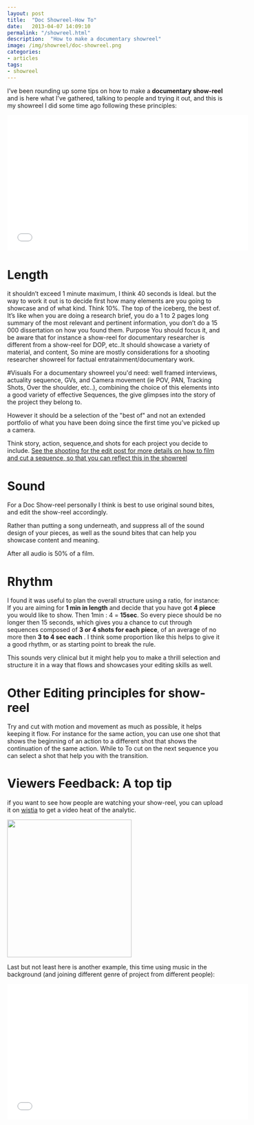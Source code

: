 ```yaml
---
layout: post
title:  "Doc Showreel-How To"
date:   2013-04-07 14:09:10
permalink: "/showreel.html"
description:  "How to make a documentary showreel"
image: /img/showreel/doc-showreel.png
categories: 
- articles
tags:
- showreel
---
```





I’ve been rounding up some tips on how to make a **documentary show-reel** and is here what I’ve gathered, talking to people and trying it out, and this is my showreel I did some time ago following these principles:

<div class="videoWrapper">
<iframe src="//player.vimeo.com/video/38662525?title=0&amp;byline=0&amp;portrait=0" width="560" height="315" frameborder="0" ></iframe>
</div>


# Length 
it shouldn’t exceed 1 minute maximum, I think 40 seconds is Ideal. but the way to work it out is to decide first how many elements are you going to showcase and of what kind.
Think 10%. The top of the iceberg, the best of. It’s like when you are doing a research brief, you do a 1 to 2 pages long summary of the most relevant and pertinent information, you don’t do a 15 000 dissertation on how you found them.
Purpose 
You should focus it, and be aware that for instance a show-reel for documentary researcher is different from a show-reel for DOP, etc..It should showcase a variety of material, and content,
So mine are mostly considerations for a shooting researcher showreel for factual entratainment/documentary work. 

#Visuals
For a documentary showreel you'd need: well framed interviews, actuality sequence, GVs, and Camera movement (ie POV, PAN, Tracking Shots, Over the shoulder, etc..), 
combining the choice of this elements into a good variety of effective Sequences, the give glimpses into the story of the project they belong to.

However it should be a selection of the "best of" and not an extended portfolio of what you have been doing since the first time you’ve picked up a camera.

Think story, action, sequence,and shots for each project you decide to include.
[See the shooting for the edit post for more details on how to film and cut a sequence, so that you can reflect this in the showreel](<>)

# Sound
For a Doc Show-reel personally I think is best to use original sound bites, and edit the show-reel accordingly. 

Rather than putting a song underneath, and suppress all of the sound design of your pieces, as well as the sound bites that can help you showcase content and meaning.

After all audio is 50% of a film.

# Rhythm
I found it was useful to plan the overall structure using a ratio, for instance:
If you are aiming for **1 min in length** and decide that you have got **4 piece** you would like to show. 
Then 1min : 4 = **15sec**. So every piece should be no longer then 15 seconds, which gives you a chance to cut through sequences composed of **3 or 4 shots for each piece**,  of an average of no more then **3 to 4 sec each** . 
I think some proportion like this helps to give it a good rhythm, or as starting point to break the rule.


This sounds very clinical but it might help you to make a thrill selection and structure it in a way that flows and showcases your editing skills as well.

# Other Editing principles for show-reel
Try and cut with motion and movement as much as possible, it helps keeping it flow.
For instance for the same action, you can use one shot that shows the beginning of an action to a different shot that shows the continuation of the same action. While to To cut on the next sequence you can select a shot that help you with the transition.


# Viewers Feedback: A top tip 
if you want to see how people are watching your show-reel, you can upload it on [wistia](<http://wistia.com/product/analytics>) to get a video heat of the analytic.


<img class="img-rounded  img-responsive "  border="0" src="http://1.bp.blogspot.com/-JuritDeDwOg/UxNS2KusLVI/AAAAAAAAFVM/KOJ0tCsPMMQ/s1600/wistia.jpg" height="320" width="289" />


Last but not least here is another example, this time using music in the background (and joining different genre of project from different people):


<div class="videoWrapper">
<iframe src="//player.vimeo.com/video/23172428?title=0&amp;byline=0&amp;portrait=0" width="560" height="315" frameborder="0" ></iframe>
</div>
